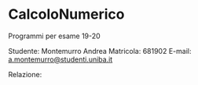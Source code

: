 # CalcoloNumerico
Programmi per esame 19-20

Studente: Montemurro Andrea
Matricola: 681902
E-mail: a.montemurro@studenti.uniba.it

Relazione: <a href="pdfs/ProjMarr_slides.pdf" class="image fit"><img src="images/marr_pic.jpg" alt=""></a>
